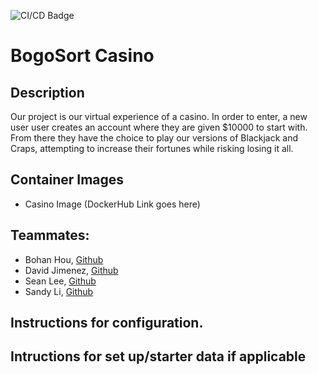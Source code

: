 ![CI/CD Badge](https://github.com/software-students-fall2024/5-final-i-crutch-bogosort/actions/workflows/cicd.yaml/badge.svg)

# BogoSort Casino

## Description

Our project is our virtual experience of a casino. In order to enter, a new user user creates an account where they are given $10000 to start with. From there they have the choice to play our versions of Blackjack and Craps, attempting to increase their fortunes while risking losing it all.

## Container Images

- Casino Image (DockerHub Link goes here)

## Teammates:

- Bohan Hou, [Github](https://github.com/bowohan)
- David Jimenez, [Github](https://github.com/drj8812)
- Sean Lee, [Github](https://github.com/jseanlee)
- Sandy Li, [Github](https://github.com/vernairesl)

## Instructions for configuration.

## Intructions for set up/starter data if applicable